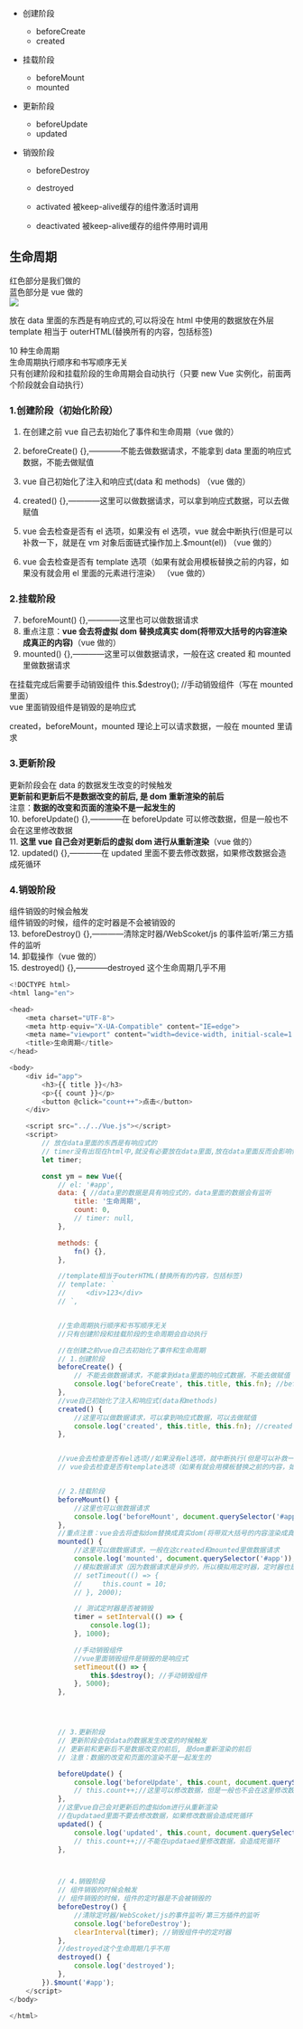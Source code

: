   - 创建阶段
    - beforeCreate
    - created

  - 挂载阶段
    - beforeMount
    - mounted

  - 更新阶段
    - beforeUpdate
    - updated

  - 销毁阶段
    - beforeDestroy
    - destroyed

    - activated    被keep-alive缓存的组件激活时调用
    - deactivated  被keep-alive缓存的组件停用时调用 


## 生命周期

红色部分是我们做的  
蓝色部分是 vue 做的  
![](https://v2.cn.vuejs.org/images/lifecycle.png)

放在 data 里面的东西是有响应式的,可以将没在 html 中使用的数据放在外层  
template 相当于 outerHTML(替换所有的内容，包括标签)

10 种生命周期  
生命周期执行顺序和书写顺序无关  
只有创建阶段和挂载阶段的生命周期会自动执行（只要 new Vue 实例化，前面两个阶段就会自动执行）

### 1.创建阶段（初始化阶段）

1. 在创建之前 vue 自己去初始化了事件和生命周期（vue 做的）
2. beforeCreate() {},————不能去做数据请求，不能拿到 data 里面的响应式数据，不能去做赋值
3. vue 自己初始化了注入和响应式(data 和 methods) （vue 做的）
4. created() {},————这里可以做数据请求，可以拿到响应式数据，可以去做赋值

5. vue 会去检查是否有 el 选项，如果没有 el 选项，vue 就会中断执行(但是可以补救一下，就是在 vm 对象后面链式操作加上.$mount(el)) （vue 做的）

6. vue 会去检查是否有 template 选项（如果有就会用模板替换之前的内容，如果没有就会用 el 里面的元素进行渲染） （vue 做的）

### 2.挂载阶段

7. beforeMount() {},————这里也可以做数据请求
8. 重点注意：**vue 会去将虚拟 dom 替换成真实 dom(将带双大括号的内容渲染成真正的内容)**（vue 做的）
9. mounted() {},————这里可以做数据请求，一般在这 created 和 mounted 里做数据请求

在挂载完成后需要手动销毁组件 this.$destroy(); //手动销毁组件（写在 mounted 里面）  
vue 里面销毁组件是销毁的是响应式

created，beforeMount，mounted 理论上可以请求数据，一般在 mounted 里请求

### 3.更新阶段

更新阶段会在 data 的数据发生改变的时候触发  
**更新前和更新后不是数据改变的前后, 是 dom 重新渲染的前后**  
注意：**数据的改变和页面的渲染不是一起发生的**  
10. beforeUpdate() {},————在 beforeUpdate 可以修改数据，但是一般也不会在这里修改数据  
11. **这里 vue 自己会对更新后的虚拟 dom 进行从重新渲染**（vue 做的）  
12. updated() {},————在 updated 里面不要去修改数据，如果修改数据会造成死循环

### 4.销毁阶段

组件销毁的时候会触发  
组件销毁的时候，组件的定时器是不会被销毁的  
13. beforeDestroy() {},————清除定时器/WebScoket/js 的事件监听/第三方插件的监听  
14. 卸载操作（vue 做的）  
15. destroyed() {},————destroyed 这个生命周期几乎不用

```javascript
<!DOCTYPE html>
<html lang="en">

<head>
    <meta charset="UTF-8">
    <meta http-equiv="X-UA-Compatible" content="IE=edge">
    <meta name="viewport" content="width=device-width, initial-scale=1.0">
    <title>生命周期</title>
</head>

<body>
    <div id="app">
        <h3>{{ title }}</h3>
        <p>{{ count }}</p>
        <button @click="count++">点击</button>
    </div>

    <script src="../../Vue.js"></script>
    <script>
        // 放在data里面的东西是有响应式的
        // timer没有出现在html中,就没有必要放在data里面,放在data里面反而会影响性能
        let timer;

        const ym = new Vue({
            // el: '#app',
            data: { //data里的数据是具有响应式的，data里面的数据会有监听
                title: '生命周期',
                count: 0,
                // timer: null,
            },

            methods: {
                fn() {},
            },

            //template相当于outerHTML(替换所有的内容，包括标签)
            // template: `
            //     <div>123</div>
            // `,


            //生命周期执行顺序和书写顺序无关
            //只有创建阶段和挂载阶段的生命周期会自动执行

            //在创建之前vue自己去初始化了事件和生命周期
            // 1.创建阶段
            beforeCreate() {
                // 不能去做数据请求，不能拿到data里面的响应式数据，不能去做赋值
                console.log('beforeCreate', this.title, this.fn); //beforeCreate undefined undefined
            },
            //vue自己初始化了注入和响应式(data和methods)
            created() {
                //这里可以做数据请求，可以拿到响应式数据，可以去做赋值
                console.log('created', this.title, this.fn); //created 生命周期 ƒ fn() {}
            },


            //vue会去检查是否有el选项//如果没有el选项，就中断执行(但是可以补救一下，就是在vm对象后面链式操作加上.$mount(el))
            // vue会去检查是否有template选项（如果有就会用模板替换之前的内容，如果没有就会用el里面的元素进行渲染）


            // 2.挂载阶段
            beforeMount() {
                //这里也可以做数据请求
                console.log('beforeMount', document.querySelector('#app'));
            },
            //重点注意：vue会去将虚拟dom替换成真实dom(将带双大括号的内容渲染成真正的内容)
            mounted() {
                //这里可以做数据请求，一般在这created和mounted里做数据请求
                console.log('mounted', document.querySelector('#app'));
                //模拟数据请求（因为数据请求是异步的，所以模拟用定时器，定时器也是异步的）
                // setTimeout(() => {
                //     this.count = 10;
                // }, 2000);

                // 测试定时器是否被销毁
                timer = setInterval(() => {
                    console.log(1);
                }, 1000);

                //手动销毁组件
                //vue里面销毁组件是销毁的是响应式
                setTimeout(() => {
                    this.$destroy(); //手动销毁组件
                }, 5000);
            },




            // 3.更新阶段
            // 更新阶段会在data的数据发生改变的时候触发
            // 更新前和更新后不是数据改变的前后, 是dom重新渲染的前后
            // 注意：数据的改变和页面的渲染不是一起发生的

            beforeUpdate() {
                console.log('beforeUpdate', this.count, document.querySelector('p').innerHTML); //beforeUpdate 1 0
                // this.count++;//这里可以修改数据，但是一般也不会在这里修改数据
            },
            //这里vue自己会对更新后的虚拟dom进行从重新渲染
            //在updataed里面不要去修改数据，如果修改数据会造成死循环
            updated() {
                console.log('updated', this.count, document.querySelector('p').innerHTML); //beforeUpdate 1 1
                // this.count++;//不能在updataed里修改数据，会造成死循环
            },



            // 4.销毁阶段
            // 组件销毁的时候会触发
            // 组件销毁的时候，组件的定时器是不会被销毁的
            beforeDestroy() {
                //清除定时器/WebScoket/js的事件监听/第三方插件的监听
                console.log('beforeDestroy');
                clearInterval(timer); //销毁组件中的定时器
            },
            //destroyed这个生命周期几乎不用
            destroyed() {
                console.log('destroyed');
            },
        }).$mount('#app');
    </script>
</body>

</html>
```